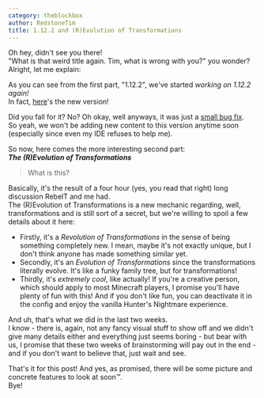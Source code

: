 ```yaml
---
category: theblockbox
author: RedstoneTim
title: 1.12.2 and (R)Evolution of Transformations
---
```

Oh hey, didn't see you there!  
"What is that weird title again. Tim, what is wrong with you?" you wonder?  
Alright, let me explain:

As you can see from the first part, "1.12.2", we've started *working on 1.12.2 again!*  
In fact, [here](https://www.curseforge.com/minecraft/mc-mods/hunters-nightmare/files/3384842)'s the new version!

Did you fall for it? No? Oh okay, well anyways, it was just a [small bug fix](https://github.com/TheBlockBox/HuntersNightmare/issues/16).  
So yeah, we won't be adding new content to this version anytime soon
(especially since even my IDE refuses to help me).

So now, here comes the more interesting second part:  
***The (R)Evolution of Transformations***

> What is this?

Basically, it's the result of a four hour (yes, you read that right) long discussion RebelT and me had.  
The (R)Evolution of Transformations is a new mechanic regarding, well, transformations and is still sort of a secret,
but we're willing to spoil a few details about it here:  
- Firstly, it's a *Revolution of Transformations* in the sense of being something completely new. I mean, maybe it's not exactly unique, but I don't think anyone has made something similar yet.  
- Secondly, it's an *Evolution of Transformations* since the transformations literally evolve. It's like a funky family tree, but for transformations!  
- Thirdly, it's *extremely cool*, like actually! If you're a creative person, which should apply to most Minecraft players, I promise you'll have plenty of fun with this! And if you don't like fun, you can deactivate it in the config and enjoy the vanilla Hunter's Nightmare experience.

And uh, that's what we did in the last two weeks.  
I know - there is, again, not any fancy visual stuff to show off and we didn't give many details either and everything just seems boring -
but bear with us, I promise that these two weeks of brainstorming will pay out in the end - and if you don't want to believe that, just wait and see.

That's it for this post! And yes, as promised, there will be some picture and concrete features to look at soon™.  
Bye!